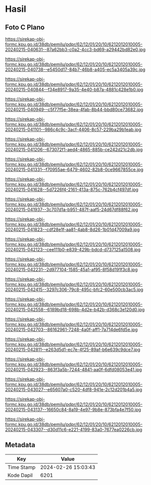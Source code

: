 # Hasil

## Foto C Plano

https://sirekap-obj-formc.kpu.go.id/38db/pemilu/pdpr/62/12/01/20/10/6212012010005-20240215-040631--87a62bb3-c0a2-4cc3-bd69-a29442bd82e0.jpg

https://sirekap-obj-formc.kpu.go.id/38db/pemilu/pdpr/62/12/01/20/10/6212012010005-20240215-040738--e5450d17-84b7-46b8-a405-ec5a3405a39c.jpg

https://sirekap-obj-formc.kpu.go.id/38db/pemilu/pdpr/62/12/01/20/10/6212012010005-20240215-040844--f34e8917-9a35-4e40-b87a-4881c428e1b0.jpg

https://sirekap-obj-formc.kpu.go.id/38db/pemilu/pdpr/62/12/01/20/10/6212012010005-20240215-040949--c5f77f5e-38ea-4fab-8b44-bbd80ce73682.jpg

https://sirekap-obj-formc.kpu.go.id/38db/pemilu/pdpr/62/12/01/20/10/6212012010005-20240215-041101--986c4c9c-3acf-4406-8c57-229ba29b1eab.jpg

https://sirekap-obj-formc.kpu.go.id/38db/pemilu/pdpr/62/12/01/20/10/6212012010005-20240215-041206--673072f1-aed4-4865-885b-ce242d21c2db.jpg

https://sirekap-obj-formc.kpu.go.id/38db/pemilu/pdpr/62/12/01/20/10/6212012010005-20240215-041331--f70955ae-6479-4602-82b8-0ce9667855ce.jpg

https://sirekap-obj-formc.kpu.go.id/38db/pemilu/pdpr/62/12/01/20/10/6212012010005-20240215-041628--5d7226f4-2161-413a-875c-762b4cf497df.jpg

https://sirekap-obj-formc.kpu.go.id/38db/pemilu/pdpr/62/12/01/20/10/6212012010005-20240215-041937--3c707d1a-b951-487f-aaf5-24d67df88f62.jpg

https://sirekap-obj-formc.kpu.go.id/38db/pemilu/pdpr/62/12/01/20/10/6212012010005-20240215-041823--cdf28e1f-aa81-4ab8-8d26-1b01d47009a9.jpg

https://sirekap-obj-formc.kpu.go.id/38db/pemilu/pdpr/62/12/01/20/10/6212012010005-20240215-042123--cee111b0-e839-429b-bdcd-d737125a1508.jpg

https://sirekap-obj-formc.kpu.go.id/38db/pemilu/pdpr/62/12/01/20/10/6212012010005-20240215-042231--2d977104-1585-45a1-af95-8f58d191f3c8.jpg

https://sirekap-obj-formc.kpu.go.id/38db/pemilu/pdpr/62/12/01/20/10/6212012010005-20240215-042415--3297c306-79c8-495c-bfc2-60e500cb3ac5.jpg

https://sirekap-obj-formc.kpu.go.id/38db/pemilu/pdpr/62/12/01/20/10/6212012010005-20240215-042558--6189bd18-698b-4d2e-b42b-d368c3e120d0.jpg

https://sirekap-obj-formc.kpu.go.id/38db/pemilu/pdpr/62/12/01/20/10/6212012010005-20240215-042703--86162961-7248-4a0f-aff1-7a714de6fd5e.jpg

https://sirekap-obj-formc.kpu.go.id/38db/pemilu/pdpr/62/12/01/20/10/6212012010005-20240215-042811--e263d5d1-ec7e-4f25-89af-b6e639c9dce7.jpg

https://sirekap-obj-formc.kpu.go.id/38db/pemilu/pdpr/62/12/01/20/10/6212012010005-20240215-042923--863f3a5b-7244-4841-aa0f-6dfd08053e41.jpg

https://sirekap-obj-formc.kpu.go.id/38db/pemilu/pdpr/62/12/01/20/10/6212012010005-20240215-043027--e65607a0-c520-4df8-941e-2c12d201b4a5.jpg

https://sirekap-obj-formc.kpu.go.id/38db/pemilu/pdpr/62/12/01/20/10/6212012010005-20240215-043137--16650c84-8a19-4e97-9b8e-873bfa4e7f50.jpg

https://sirekap-obj-formc.kpu.go.id/38db/pemilu/pdpr/62/12/01/20/10/6212012010005-20240215-043307--d30d11c6-e221-4199-83a0-7677ea0226cb.jpg


## Metadata

| Key        | Value               |
| ---------- | ------------------- |
| Time Stamp | 2024-02-26 15:03:43 |
| Kode Dapil | 6201                |




